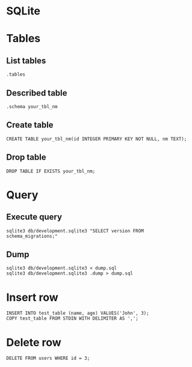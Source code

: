 # SQLite

# Tables

## List tables

    .tables

## Described table

    .schema your_tbl_nm

## Create table

    CREATE TABLE your_tbl_nm(id INTEGER PRIMARY KEY NOT NULL, nm TEXT);

## Drop table

    DROP TABLE IF EXISTS your_tbl_nm;

# Query

## Execute query

    sqlite3 db/development.sqlite3 "SELECT version FROM schema_migrations;"

## Dump

    sqlite3 db/development.sqlite3 < dump.sql
    sqlite3 db/development.sqlite3 .dump > dump.sql

# Insert row

    INSERT INTO test_table (name, age) VALUES('John', 3);
    COPY test_table FROM STDIN WITH DELIMITER AS ',';

# Delete row

    DELETE FROM users WHERE id = 3;
